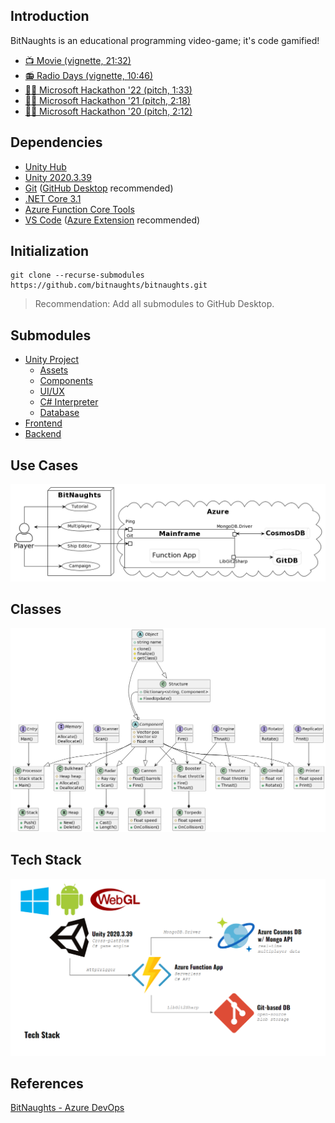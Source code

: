 ## Introduction

BitNaughts is an educational programming video-game; it's code gamified!
- [📺 Movie (vignette, 21:32)](https://www.youtube.com/watch?v=ShHkIdXykH8)
- [📻 Radio Days (vignette, 10:46)](https://www.youtube.com/watch?v=2WNU1F1iTFA)
- [🐱‍💻 Microsoft Hackathon '22 (pitch, 1:33)](https://www.youtube.com/watch?v=0ftAfiPsyds)
- [🐱‍💻 Microsoft Hackathon '21 (pitch, 2:18)](https://www.youtube.com/watch?v=8Ayv0u7y0hM)
- [🐱‍💻 Microsoft Hackathon '20 (pitch, 2:12)](https://www.youtube.com/watch?v=kQaZFAu65z4)

## Dependencies

- [Unity Hub](https://unity3d.com/get-unity/download)
- [Unity 2020.3.39](https://unity3d.com/unity/whats-new/2020.3.38)
- [Git](https://git-scm.com/) ([GitHub Desktop](https://desktop.github.com/) recommended)
- [.NET Core 3.1](https://dotnet.microsoft.com/en-us/download/dotnet/3.1)
- [Azure Function Core Tools](https://github.com/Azure/azure-functions-core-tools)
- [VS Code](https://code.visualstudio.com/Download) ([Azure Extension](https://code.visualstudio.com/docs/azure/extensions) recommended)

## Initialization

```
git clone --recurse-submodules https://github.com/bitnaughts/bitnaughts.git
```

> Recommendation: Add all submodules to GitHub Desktop.

## Submodules

- [Unity Project](https://github.com/bitnaughts/bitnaughts.unity)
    - [Assets](https://github.com/bitnaughts/bitnaughts.assets)
    - [Components](https://github.com/bitnaughts/bitnaughts.components)
    - [UI/UX](https://github.com/bitnaughts/bitnaughts.ui.ux)
    - [C# Interpreter](https://github.com/bitnaughts/csharp.interpreter)
    - [Database](https://github.com/bitnaughts/bitnaughts.db)
- [Frontend](https://github.com/bitnaughts/bitnaughts.github.io)
- [Backend](https://github.com/bitnaughts/bitnaughts.mainframe)

## Use Cases

![Use Case Diagram](https://raw.githubusercontent.com/bitnaughts/.github/main/images/use-case.png)

## Classes

![Class Diagram](https://raw.githubusercontent.com/bitnaughts/.github/main/images/class-diagram.png)

## Tech Stack

![Tech Stack](https://raw.githubusercontent.com/bitnaughts/.github/main/images/tech-stack.png)

## References

[BitNaughts - Azure DevOps](https://dev.azure.com/bitnaughts/bitnaughts)


